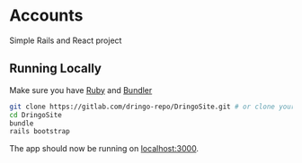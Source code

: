 # Accounts
Simple Rails and React project

## Running Locally

Make sure you have [Ruby](https://www.ruby-lang.org) and [Bundler](http://bundler.io)

```sh
git clone https://gitlab.com/dringo-repo/DringoSite.git # or clone your own fork
cd DringoSite
bundle
rails bootstrap
```

The app should now be running on [localhost:3000](http://localhost:3000/).
